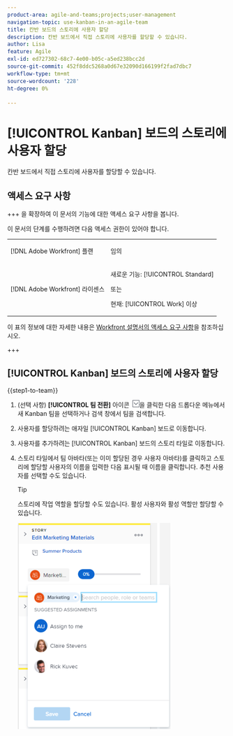 ```yaml
---
product-area: agile-and-teams;projects;user-management
navigation-topic: use-kanban-in-an-agile-team
title: 칸반 보드의 스토리에 사용자 할당
description: 칸반 보드에서 직접 스토리에 사용자를 할당할 수 있습니다.
author: Lisa
feature: Agile
exl-id: ed727302-68c7-4e00-b05c-a5ed238bcc2d
source-git-commit: 452f8ddc5268a0d67e32090d166199f2fad7dbc7
workflow-type: tm+mt
source-wordcount: '228'
ht-degree: 0%

---
```


# [!UICONTROL Kanban] 보드의 스토리에 사용자 할당

칸반 보드에서 직접 스토리에 사용자를 할당할 수 있습니다.

## 액세스 요구 사항

+++ 을 확장하여 이 문서의 기능에 대한 액세스 요구 사항을 봅니다.

이 문서의 단계를 수행하려면 다음 액세스 권한이 있어야 합니다.

<table style="table-layout:auto"> 
 <col> 
 </col> 
 <col> 
 </col> 
 <tbody> 
  <tr> 
   <td role="rowheader">[!DNL Adobe Workfront] 플랜</td> 
   <td> <p>임의</p> </td> 
  </tr> 
  <tr> 
   <td role="rowheader">[!DNL Adobe Workfront] 라이센스</td> 
   <td> <p>새로운 기능: [!UICONTROL Standard]</p> 
   또는
   <p>현재: [!UICONTROL Work] 이상</p> </td> 
  </tr>
 </tbody> 
</table>

이 표의 정보에 대한 자세한 내용은 [Workfront 설명서의 액세스 요구 사항](/help/quicksilver/administration-and-setup/add-users/access-levels-and-object-permissions/access-level-requirements-in-documentation.md)을 참조하십시오.

+++

## [!UICONTROL Kanban] 보드의 스토리에 사용자 할당

{{step1-to-team}}

1. (선택 사항) **[!UICONTROL 팀 전환]** 아이콘 ![팀 전환 아이콘](assets/switch-team-icon.png)을 클릭한 다음 드롭다운 메뉴에서 새 Kanban 팀을 선택하거나 검색 창에서 팀을 검색합니다.

1. 사용자를 할당하려는 애자일 [!UICONTROL Kanban] 보드로 이동합니다.
1. 사용자를 추가하려는 [!UICONTROL Kanban] 보드의 스토리 타일로 이동합니다.
1. 스토리 타일에서 팀 아바타(또는 이미 할당된 경우 사용자 아바타)를 클릭하고 스토리에 할당할 사용자의 이름을 입력한 다음 표시될 때 이름을 클릭합니다. 추천 사용자를 선택할 수도 있습니다.

   >[!TIP]
   >
   >스토리에 작업 역할을 할당할 수도 있습니다. 활성 사용자와 활성 역할만 할당할 수 있습니다.

   ![스토리 카드에 할당 추가](assets/addassignmenttostorycard-350x472.png)
